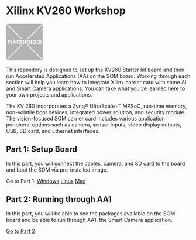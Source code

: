 # Xilinx KV260 Workshop
<img src="/images/placeholder-1-e1533569576673.png" width=100 height =100>

This repository is designed to set up the KV260 Starter kit board and then run Accelerated Applications (AA) on the SOM board. Working through each section will help you learn how to integrate Xilinx carrier card with some AI and Smart Camera applications. You can take what you've learned here to your own projects and applications. 

The KV 260 incorporates a Zynq® UltraScale+™ MPSoC, run-time memory, non-volatile boot devices, integrated power solution, and security module. The vision-focused SOM carrier card includes various application peripheral options such as camera, sensor inputs, video display outputs, USB, SD card, and Ethernet interfaces.

## Part 1: Setup Board
In this part, you will connect the cables, camera, and SD card to the board and boot the SOM via pre-installed image. 

Go to Part 1: 
[Windows](https://github.com/Xilinx/Xilinx_KV260_Workshop/blob/main/Part%201:%20Setup%20Board.md)
[Linux](https://github.com/Xilinx/Xilinx_KV260_Workshop/blob/main/Linux%20set-up.md)
[Mac](https://github.com/Xilinx/Xilinx_KV260_Workshop/blob/main/Mac%20set-up.md)

## Part 2: Running through AA1
In this part, you will be able to see the packages available on the SOM board and be able to run through AA1, the Smart Camera application.

[Go to Part 2](https://github.com/Xilinx/Xilinx_KV260_Workshop/blob/main/Part%202:%20Running%20through%20AA1.md)

